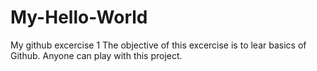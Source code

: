 # My-Hello-World
My github excercise 1
The objective of this excercise is to lear basics of Github.
Anyone can play with this project.
